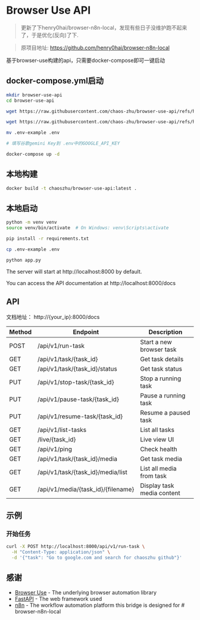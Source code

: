 # Browser Use API

> 更新了下henry0hai/browser-n8n-local，发现有些日子没维护跑不起来了，于是优化(反向)了下.

> 原项目地址: https://github.com/henry0hai/browser-n8n-local

基于browser-use构建的api，只需要docker-compose即可一键启动

## docker-compose.yml启动
```bash
mkdir browser-use-api
cd browser-use-api

wget https://raw.githubusercontent.com/chaos-zhu/browser-use-api/refs/heads/main/.env-example

wget https://raw.githubusercontent.com/chaos-zhu/browser-use-api/refs/heads/main/docker-compose.yml

mv .env-example .env

# 填写谷歌gemini Key到 .env中的GOOGLE_API_KEY

docker-compose up -d
```

## 本地构建

```bash
docker build -t chaoszhu/browser-use-api:latest .
```

## 本地启动

```bash
python -m venv venv
source venv/bin/activate  # On Windows: venv\Scripts\activate

pip install -r requirements.txt

cp .env-example .env

python app.py

```
The server will start at http://localhost:8000 by default.

You can access the API documentation at http://localhost:8000/docs

## API

文档地址： http://{your_ip}:8000/docs

| Method | Endpoint                           | Description                  |
|--------|------------------------------------|------------------------------|
| POST   | /api/v1/run-task                   | Start a new browser task     |
| GET    | /api/v1/task/{task_id}             | Get task details             |
| GET    | /api/v1/task/{task_id}/status      | Get task status              |
| PUT    | /api/v1/stop-task/{task_id}        | Stop a running task          |
| PUT    | /api/v1/pause-task/{task_id}       | Pause a running task         |
| PUT    | /api/v1/resume-task/{task_id}      | Resume a paused task         |
| GET    | /api/v1/list-tasks                 | List all tasks               |
| GET    | /live/{task_id}                    | Live view UI                 |
| GET    | /api/v1/ping                       | Check health                 |
| GET    | /api/v1/task/{task_id}/media       | Get task media               |
| GET    | /api/v1/task/{task_id}/media/list  | List all media from task     |
| GET    | /api/v1/media/{task_id}/{filename} | Display task media content   |

## 示例

### 开始任务

```bash
curl -X POST http://localhost:8000/api/v1/run-task \
  -H "Content-Type: application/json" \
  -d '{"task": "Go to google.com and search for chaoszhu github"}'
```

## 感谢

- [Browser Use](https://github.com/browser-use/browser-use) - The underlying browser automation library
- [FastAPI](https://fastapi.tiangolo.com/) - The web framework used
- [n8n](https://n8n.io/) - The workflow automation platform this bridge is designed for # browser-n8n-local
